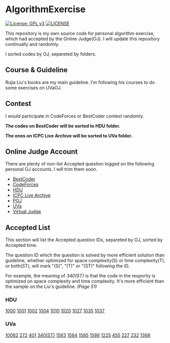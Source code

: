# AlgorithmExercise

[![License: GPL v3](https://img.shields.io/badge/License-GPLv3-blue.svg)](https://github.com/MFunction96/AlgorithmExercise/blob/master/LICENSE)
[![LICENSE](https://img.shields.io/badge/license-Anti%20996-blue.svg)](https://github.com/996icu/996.ICU/blob/master/LICENSE)

This repository is my own source code for personal algorithm exercise, which had accepted by the Online Judge(OJ). I will update this repository continually and randomly.

I sorted codes by OJ, separeted by folders.

## Course & Guideline

Rujia Liu's books are my main guideline. I'm following his courses to do some exercises on UVaOJ.

## Contest

I would participate in CodeForces or BestCoder contest randomly.

**The codes on BestCoder will be sorted to HDU folder.**

**The ones on ICPC Live Archive will be sorted to UVa folder.**

## Online Judge Account

There are plenty of non-list Accepted question logged on the following personal OJ accounts. I will trim them soon.

- [BestCoder](http://bestcoder.hdu.edu.cn/rating.php?user=MFunction)
- [CodeForces](https://codeforces.com/profile/MFunction)
- [HDU](http://acm.hdu.edu.cn/userstatus.php?user=MFunction)
- [ICPC Live Archive](https://icpcarchive.ecs.baylor.edu/index.php)
- [POJ](http://poj.org/userstatus?user_id=MFunction)
- [UVa](https://uva.onlinejudge.org/)
- [Virtual Judge](https://vjudge.net/user/MFunction)

## Accepted List

This section will list the Accepted question IDs, separeted by OJ, sorted by Accepted time.

The question ID which the question is solved by more efficient solution than guideline, whether optimized for space complexity(S) or time complexity(T), or both(ST), will mark "(S)", "(T)" or "(ST)" following the ID.

For example, the meaning of *340(ST)* is that the code in the respority is optimized on space complexity and time complexity. It's more efficient than the sample on the Liu's guideline. *(Page 51)*

### HDU

[1000](https://github.com/MFunction96/AlgorithmExercise/blob/master/src/HDU/1000.cpp) [1001](https://github.com/MFunction96/AlgorithmExercise/blob/master/src/HDU/1001.cpp) [1002](https://github.com/MFunction96/AlgorithmExercise/blob/master/src/HDU/1002.cpp) [1004](https://github.com/MFunction96/AlgorithmExercise/blob/master/src/HDU/1004.cpp) [1010](https://github.com/MFunction96/AlgorithmExercise/blob/master/src/HDU/1010.cpp) [1020](https://github.com/MFunction96/AlgorithmExercise/blob/master/src/HDU/1020.cpp) [1027](https://github.com/MFunction96/AlgorithmExercise/blob/master/src/HDU/1027.cpp) [1035](https://github.com/MFunction96/AlgorithmExercise/blob/master/src/HDU/1035.cpp) [1037](https://github.com/MFunction96/AlgorithmExercise/blob/master/src/HDU/1037.cpp)

### UVa

[10082](https://github.com/MFunction96/AlgorithmExercise/blob/master/src/UVa/10082.cpp) [272](https://github.com/MFunction96/AlgorithmExercise/blob/master/src/UVa/272.cpp) [401](https://github.com/MFunction96/AlgorithmExercise/blob/master/src/UVa/401.cpp) [340(ST)](https://github.com/MFunction96/AlgorithmExercise/blob/master/src/UVa/340.cpp) [1583](https://github.com/MFunction96/AlgorithmExercise/blob/master/src/UVa/1583.cpp) [1584](https://github.com/MFunction96/AlgorithmExercise/blob/master/src/UVa/1584.cpp) [1585](https://github.com/MFunction96/AlgorithmExercise/blob/master/src/UVa/1585.cpp) [1586](https://github.com/MFunction96/AlgorithmExercise/blob/master/src/UVa/1586.cpp) [1225](https://github.com/MFunction96/AlgorithmExercise/blob/master/src/UVa/1225.cpp) [455](https://github.com/MFunction96/AlgorithmExercise/blob/master/src/UVa/455.cpp) [227](https://github.com/MFunction96/AlgorithmExercise/blob/master/src/UVa/227.cpp) [232](https://github.com/MFunction96/AlgorithmExercise/blob/master/src/UVa/232.cpp) [1368](https://github.com/MFunction96/AlgorithmExercise/blob/master/src/UVa/1368.cpp)
